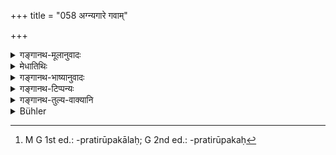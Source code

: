+++
title = "058 अग्न्यगारे गवाम्"

+++

<details><summary>गङ्गानथ-मूलानुवादः</summary>

In the abode of fire, in the cow-pen, in the presence of Brāhmaṇas, during the reading of Vedas, at the time of eating, he shall uncover his right hand.—(58).
</details>

<details><summary>मेधातिथिः</summary>

**गोष्ठ**शब्दो ऽयं निवासवचनः समासप्रतिरूपकात्[^१३०] शब्दान्तरम् । **ब्राह्मणानाम्** इति बहुवचनं विवक्षितम् । **पाणि**ग्रहणं बाहूपलक्षणार्थम् । **भोजने** आत्मकर्तृके ॥ ४.५८ ॥


[^१३०]:
     M G 1st ed.: -pratirūpakālaḥ; G 2nd ed.: -pratirūpakaḥ
</details>

<details><summary>गङ्गानथ-भाष्यानुवादः</summary>

The term ‘*goṣṭha*,’ ‘*pen*’ signifies the dwelling-place; and it is a different word from the compound \[ *go* + *sthā*, which means an *abode of cows*, and with which, therefore, the word ‘*gavām*,’ ‘*of cows*,’ would be superfluous\].

‘*Brāhmaṇas*.’—Significance is meant to be attached to the plural number. \[What is prescribed is to be done only when there are many Brāhmaṇas present\].

‘*Hand*’ stands for the *arm*.

‘*Eating*.’—When he himself is eating.—(58).
</details>

<details><summary>गङ्गानथ-टिप्पन्यः</summary>

This verse is quoted in *Vīramitrodaya* (Paribhāṣā, p. 90), which
explains ‘*gavām goṣṭhe*’ as ‘*goviśisṭe goṣṭhe*’,—and ‘*dakṣiṇam etc*.’
as ‘he should place the upper cloth on his left shoulder and keep the
right one outside the cloth’;—and in *Saṃskāramayūkha* (p. 71).
</details>

<details><summary>गङ्गानथ-तुल्य-वाक्यानि</summary>

*Baudhāyana* (2.3.58).—\[Reproduces Manu, reading ‘*madhye*’ for
‘*goṣṭhe*’\].

*Viṣṇu* (71.60).—‘He shall raise his right arm in the presence of fire,
gods and Brāhmaṇas.’

*Āpastamba* (Vīramitrodaya-Paribhāṣā, p. 90).—‘In a temple, at Śrāddhas,
in cow-pens, at sacrifices, near Brāhmaṇas, during the twilights, at
meeting saintly men, in the fire-house, at marriages, during
Vedic-study, during meals, one shall raise the right arm.’

*Mahābhārata* (12.193.20).—\[Same as Manu, the first line being read as
‘*Devāgāre gavūm madhye brāhmaṇānām kriyāpathe*.’\]
</details>

<details><summary>Bühler</summary>

058	Let him keep his right arm uncovered in a place where a sacred fire is kept, in a cow-pen, in the presence of Brahmanas, during the private recitation of the Veda, and at meals.
</details>
